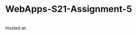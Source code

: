 # WebApps-S21-Assignment-5
<br>
Hosted at:<https://44-563-web-apps-s21.github.io/webapps-s21-assignment-5-ChilpaAjay1990/>